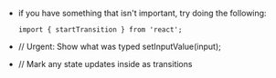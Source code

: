 - if you have something that isn't important, try doing the following:
  
  ```
  import { startTransition } from 'react';
  ```
- // Urgent: Show what was typed
  setInputValue(input);
- // Mark any state updates inside as transitions